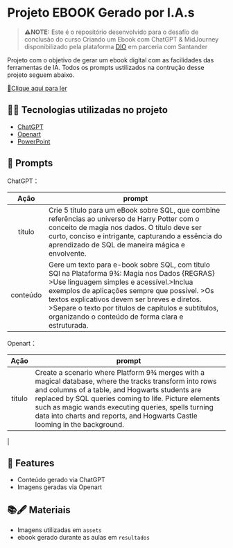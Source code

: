 
# Projeto EBOOK Gerado por I.A.s


 >⚠️**NOTE:** Este é o repositório desenvolvido para o desafio de conclusão do curso Criando um Ebook com ChatGPT & MidJourney disponibilizado pela plataforma  [DIO](https://dio.me) em parceria com Santander

Projeto com o objetivo de gerar um ebook digital com as facilidades das ferramentas de IA. Todos os prompts ustilizados na contrução desse projeto seguem abaixo.

<a href="https://github.com/edilaniaboliveira/Criando-E-Book-com-IA/blob/main/resultados/SQL%20na%20Plataforma%209%C2%BE.pdf" title="View PDF now"> 📕Clique aqui para ler</a>

## 👩‍💻 Tecnologias utilizadas no projeto

- [ChatGPT](https://chat.openai.com/) 
- [Openart](https://openart.ai/create)
- [PowerPoint](https://www.microsoft.com/en/microsoft-365/powerpoint)

## 💢 Prompts


ChatGPT：

|   Ação   | prompt                                                                                                                                                                                                                                                                         |
| :------: | ------------------------------------------------------------------------------------------------------------------------------------------------------------------------------------------------------------------------------------------------------------------------------ |
|  título  | Crie 5 título para um eBook sobre SQL, que combine referências ao universo de Harry Potter com o conceito de magia nos dados. O título deve ser curto, conciso e intrigante, capturando a essência do aprendizado de SQL de maneira mágica e envolvente.                                                        |
| conteúdo | Gere um texto para e-book sobre SQL, com titulo SQl na Plataforma 9¾: Magia nos Dados {REGRAS} >Use linguagem simples e acessível.>Inclua exemplos de aplicações sempre que possível. >Os textos explicativos devem ser breves e diretos. >Separe o texto por títulos de capítulos e subtítulos, organizando o conteúdo de forma clara e estruturada. |


Openart：

|  Ação  | prompt                                                                                 |
| :----: | -------------------------------------------------------------------------------------- |
| título | Create a scenario where Platform 9¾ merges with a magical database, where the tracks transform into rows and columns of a table, and Hogwarts students are replaced by SQL queries coming to life. Picture elements such as magic wands executing queries, spells turning data into charts and reports, and Hogwarts Castle looming in the background.





 |

## 📢 Features

- Conteúdo gerado via ChatGPT
- Imagens geradas via Openart

## 📚🖋️ Materiais

- Imagens utilizadas em `assets`
- ebook gerado durante as aulas em `resultados`
